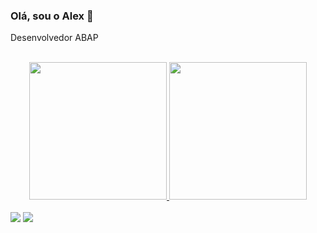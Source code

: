 ### Olá, sou o Alex 👋

Desenvolvedor ABAP 

<div align="center"><br>
  <a href="https://github.com/Alex-Brito-91">
  <img height="220em" src="https://github-readme-stats-sigma-five.vercel.app/api?username=Alex-Brito-91&show_icons=true&theme=gotham&count_private=true"/>
  <img height="220em" src="https://github-readme-stats-sigma-five.vercel.app/api/top-langs/?username=Alex-Brito-91&layout=compact&langs_count=7&theme=gotham"/>
</div>
<div><br>
  <a href = "mailto:alex.teixeira.brito@gmail.com"><img src="https://img.shields.io/badge/-Gmail-%23333?style=for-the-badge&logo=gmail&logoColor=red" target="_blank"></a>
  <a href="https://www.linkedin.com/in/alextbrito/" target="_blank"><img src="https://img.shields.io/badge/-LinkedIn-%230077B5?style=for-the-badge&logo=linkedin&logoColor=white" target="_blank"></a> 
</div>
